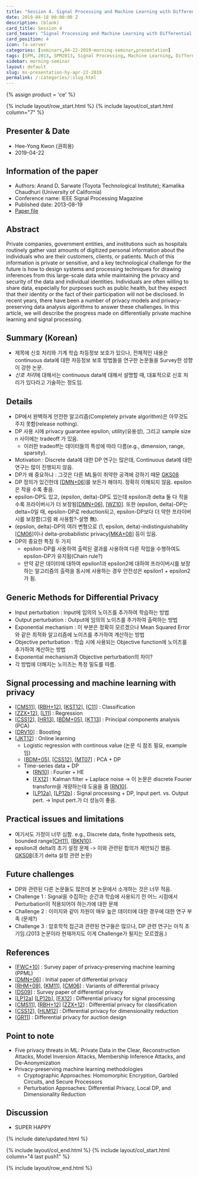 ```yaml
---
title: "Session 4. Signal Processing and Machine Learning with Differential Privacy"
date: 2019-04-18 00:00:00 Z
description: (blank)
card_title: Session 4
card_teaser: "Signal Processing and Machine Learning with Differential Privacy"
card_position: 4
icon: fa-server
categories: [seminars,04-22-2019-morning-seminar,presentation]
tags: [SPM, 2013, SPM2013, Signal Processing, Machine Learning, Differential Privacy]
sidebar: morning-seminar
layout: default
slug: ms-presentation-hy-apr-22-2019
permalink: /:categories/:slug.html
---
```


{% assign product = 'ce' %}

{% include layout/row_start.html %}
{% include layout/col_start.html column="7" %}

## Presenter & Date
+ Hee-Yong Kwon (권희용)
+ 2019-04-22

## Information of the paper
+ Authors: Anand D. Sarwate (Toyota Technological Institute); Kamalika Chaudhuri (University of California)
+ Conference name: IEEE Signal Processing Magazine
+ Published date: 2013-08-19
+ [Paper file](https://ieeexplore.ieee.org/stamp/stamp.jsp?tp=&arnumber=6582713)

## Abstract
Private companies, government entities, and institutions such as hospitals routinely gather vast amounts of digitized personal information about the individuals who are their customers, clients, or patients. Much of this information is private or sensitive, and a key technological challenge for the future is how to design systems and processing techniques for drawing inferences from this large-scale data while maintaining the privacy and security of the data and individual identities. Individuals are often willing to share data, especially for purposes such as public health, but they expect that their identity or the fact of their participation will not be disclosed. In recent years, there have been a number of privacy models and privacy-preserving data analysis algorithms to answer these challenges. In this article, we will describe the progress made on differentially private machine learning and signal processing.

## Summary (Korean)
+ 제목에 신호 처리와 기계 학습 차등정보 보호가 있으나, 전체적인 내용은 continuous data에 대한 차등정보 보호 방법들을 연구한 논문들을 Survey한 성향이 강한 논문.
+ *신호 처리*에 대해서는 continuous data에 대해서 설명할 때, 대표적으로 신호 처리가 있다라고 기술하는 정도임.

## Details
+ DP에서 완벽하게 안전한 알고리즘(Completely private algorithm)은 아무것도 주지 못함(release nothing).
+ DP 사용 시에 privacy guarantee epsilon, utility(유용성), 그리고 sample size n 사이에는 tradeoff 가 있음.
  + 이러한 tradeoff는 데이터들의 특성에 따라 다름(e.g., dimension, range, sparsity).
+ Motivation : Discrete data에 대한 DP 연구는 많은데, Continuous data에 대한 연구는 많이 진행되지 않음.
+ DP가 왜 중요하냐 : 그것은 다른 ML들이 취약한 공격에 강하기 때문 [GKS08]
+ DP 정의가 있긴한데 [[DMN+06]]를 보든가 해야지. 정확히 이해되지 않음. epsilon은 작을 수록 좋음.
+ epsilon-DP도 있고, (epsilon, delta)-DP도 있는데 epsilon과 delta 둘 다 작을 수록 프라이버시가 더 보장됨[[DMN+06]], [[WZ10]]. 또한 (epsilon, delta)-DP는 delta=0일 때, epsilon-DP로 reduction되고, epsilon-DP보다 더 약한 프라이버시를 보장함(그럼 왜 사용함?-설명 無).
+ (epsilon, delta)-DP의 여러 변형으로 (1, epsilon, delta)-indistinguishability [[CM06]]이나 delta-probabilistic privacy[[MKA+08]] 등이 있음.
+ DP의 중요한 특징 두 가지
  + epsilon-DP를 사용하여 출력된 결과를 사용하여 다른 작업을 수행하여도 epsilon-DP가 유지됨(Chain rule?)
  + 만약 같은 데이터에 대하여 epsilon1과 epsilon2에 대하여 프라이버시를 보장하는 알고리즘의 출력을 동시에 사용하는 경우 안전성은 epsilon1 + epsilon2가 됨.

## Generic Methods for Differential Privacy
+ Input perturbation : Input에 임의의 노이즈를 추가하여 학습하는 방법
+ Output perturbation : Output에 임의의 노이즈를 추가하여 출력하는 방법
+ Exponential mechanism : 이 부분은 정확히 모르겠으나 Mean Squared Error와 같은 최적화 알고리즘에 노이즈를 추가하여 계산하는 방법
+ Objective perturbation : 학습 시에 사용되는 Objective function에 노이즈를 추가하여 계산하는 방법
+ Exponential mechanism과 Objective perturbation의 차이?
+ 각 방법에 더해지는 노이즈는 특정 밀도를 따름.


## Signal processing and machine learning with privacy
+ [[CMS11]], [[RBH+12]], [[KST12]], [[C11]] : Classification
+ [[ZZX+12]], [[L11]] : Regression
+ [[CSS12]], [[HR13]], [[BDM+05]], [[KT13]] : Principal components analysis (PCA)
+ [[DRV10]] : Boosting
+ [[JKT12]] : Online learning
  + Logistic regression with continous value (논문 식 참조 필요, example임)
  + [[BDM+05]], [[CSS12]], [[MT07]] : PCA + DP
  + Time-series data + DP
    + [[RN10]] : Fourier + HE
    + [[FX12]] : Kalman filter + Laplace noise -> 이 논문은 discrete Fourier transform을 개량하는데 도움을 줌 [[RN10]].
    + [[LP12a]], [[LP12b]] : Signal processing + DP, Input pert. vs. Output pert. -> Input pert.가 더 성능이 좋음.

## Practical issues and limitations
+ 여기서도 가정이 너무 심함. e.g., Discrete data, finite hypothesis sets, bounded range[[CH11]], [[BKN10]].
+ epsilon과 delta의 초기 설정 문제 -> 이와 관련된 합의가 제안되긴 했음. [GKS08](초기 delta 설정 관련 논문)

## Future challenges
+ DP와 관련된 다른 논문들도 많은데 본 논문에서 소개하는 것은 너무 적음.
+ Challenge 1 : Signal을 수집하는 순간과 학습에 사용되기 전 어느 시점에서 Perturbation이 적용되어야 하는가에 대한 문제
+ Challenge 2 : 이미지와 같이 차원이 매우 높은 데이터에 대한 경우에 대한 연구 부족 (문제?)
+ Challenge 3 : 암호학적 접근과 관련된 연구들은 많으나, DP 관련 연구는 아직 초기임.(2013 논문이라 현재까지도 이게 Challenge가 될지는 모르겠음.)

## References
+ [[FWC+10]] : Survey paper of privacy-preserving machine learning (PPML)
+ [[DMN+06]] : Initial paper of differential privacy
+ [[RHM+09]], [[KM11]], [[CM06]] : Variants of differential privacy
+ [[DS09]] : Survey paper of differential privacy
+ [[LP12a]] [[LP12b]], [[FX12]] : Differential privacy for signal processing
+ [[CMS11]], [[RBH+12]] [[ZZX+12]] : Differential privacy for classification
+ [[CSS12]], [[HLM12]] : Differential privacy for dimensionality reduction
+ [[GR11]] : Differential privacy for auction design


## Point to note
+ Five privacy threats in ML: Private Data in the Clear, Reconstruction Attacks, Model Inversion Attacks, Membership Inference Attacks, and De-Anonymization
+ Privacy-preserving machine learning methodologies
  + Cryptographic Approaches: Homomorphic Encryption, Garbled Circuits, and Secure Processors
  + Perturbation Approaches: Differential Privacy, Local DP, and Dimensionality Reduction

## Discussion
+ SUPER HAPPY

[FWC+10]: <https://www.cs.sfu.ca/~wangk/pub/FWCY10csur.pdf> "B. C. M. Fung, K. Wang, R. Chen, P. S. Yu, “Privacy-preserving data publishing: A survey of recent developments”, ACM Comput. Surv., vol. 42, no. 4, pp. 14:1-14:53, June 2010."
[DMN+06]: <http://people.csail.mit.edu/asmith/PS/sensitivity-tcc-final.pdf> " C. Dwork, F. McSherry, K. Nissim, and A. Smith. (2006, Mar. 4–7). Theory of Cryptography (Lecture Notes in Computer Science Series, vol. 3876) [Online]. Available: http://dx.doi.org/10.1007/11681878_14"
[GKS08]: <http://www.cse.psu.edu/~ads22/privacy598/papers/gks08.pdf> "S. R. Ganta, S. P. Kasiviswanathan, and A. Smith. Composition attacks and auxiliary information in data privacy. presented at the 14th ACM SIGKDD Int. Conf. Knowledge Discovery and Data Mining (KDD ’08) [Online]. Available: http://dx.doi.org/10.1145/1401890.1401926"
[WZ10]: <https://amstat.tandfonline.com/doi/pdf/10.1198/jasa.2009.tm08651?needAccess=true> "L. Wasserman and S. Zhou. (2010). A statistical framework for differential privacy. J. Amer. Stat. Assoc. [Online]. 105(489), pp. 375–389. Available: http://dx.doi.org/10.1198/jasa.2009.tm08651"
[CM06]: <http://cseweb.ucsd.edu/~kamalika/pubs/cm06.pdf> "K. Chaudhuri and N. Mishra. (2006, Aug.). Advances in Cryptology—CRYPTO 2006 (Lecture Notes in Computer Science Series, vol. 4117) [Online]. Available: http://dx.doi.org/10.1007/11818175_12"
[MKA+08]: <http://www.cse.psu.edu/~duk17/papers/PrivacyOnTheMap.pdf> "A. Machanavajjhala, D. Kifer, J. M. Abowd, J. Gehrke, and L. Vilhuber. (2008, June). Privacy: Theory meets practice on the map. presented at IEEE 24th Int. Conf. Data Engineering (ICDE) [Online]. Available: http://dx.doi.org/10.1109/ICDE.2008.4497436"
[CMS11]: <http://www.jmlr.org/papers/volume12/chaudhuri11a/chaudhuri11a.pdf> " K. Chaudhuri, C. Monteleoni, and A. D. Sarwate. (2011, Mar.). Differentially private empirical risk minimization. J. Mach. Learn. Res. [Online]. 12, pp. 1069–1109. Available: http://jmlr.csail.mit.edu/papers/v12/chaudhuri11a.html"
[RBH+12]: <https://arxiv.org/pdf/0911.5708.pdf> "B. I. P. Rubinstein, P. L. Bartlett, L. Huang, and N. Taft. (2012). Learning in a large function space: Privacy-preserving mechanisms for SVM learning. J. Privacy Confident. [Online]. 4(1), pp. 65–100. Available: http://repository.cmu.edu/jpc/vol4/iss1/4/"
[RHM+09]: <https://homes.cs.washington.edu/~suciu/pods59-rastogi.pdf> "V. Rastogi, M. Hay, G. Miklau, and D. Suciu. Relationship privacy: Output perturbation for queries with joins. presented at 28th ACM SIGMOD-SIGACTSIGART Symp. Principles Database Systems (PODS ’09) [Online]. Available: http://dx.doi.org/10.1145/1559795.1559812"
[KM11]: <http://www.cse.psu.edu/~duk17/papers/nflprivacy.pdf> "D. Kifer and A. Machanavajjhala. No free lunch in data privacy. presented at 2011 ACM SIGMOD Int. Conf. Management Data [Online]. Available: http://dx.doi.org/10.1145/1989323.1989345"
[DS09]: <https://utd.edu/~mxk055100/courses/crypto-for-dbsec10s_files/DworkSmith.pdf> "C. Dwork and A. Smith. (2009). Differential privacy for statistics: What we know and what we want to learn. J. Privacy Confident. [Online]. 1(2), pp. 135–154 [Online]. Available: http://repository.cmu.edu/jpc/vol1/iss2/2"
[LP12a]: <https://www.georgejpappas.org/papers/06606817.pdf> "J. Le Ny and G. J. Pappas. (2012, Dec.). Differentially private filtering. presented at 51st Conf. Decision and Control (CDC) [Online]. Available: http://dx.doi.org/10.1109/CDC.2012.6426355"
[LP12b]: <https://ieeexplore.ieee.org/stamp/stamp.jsp?arnumber=6483414> "J. Le Ny and G. J. Pappas. (2012, Oct.). Differentially private Kalman filtering. presented at 50th Annu. Allerton Conf. Communications, Control and Computing [Online]. Available: http://dx.doi.org/10.1109/Allerton.2012. 6483414"
[FX12]: <http://www.mathcs.emory.edu/aims/pub/realtime12cikm.pdf> "L. Fan and L. Xiong. Real-time aggregate monitoring with differential privacy. presented at 21st ACM Int. Conf. Information and Knowledge Management (CIKM ’12) [Online]. Available: http://dx.doi.org/10.1145/2396761.2398595"
[ZZX+12]: <http://vldb.org/pvldb/vol5/p1364_junzhang_vldb2012.pdf> "J. Zhang, Z. Zhang, X. Xiao, Y. Yang, and M. Winslett. (2012, Jul.). Functional mechanism: Regression analysis under differential privacy. in Proc. VLDB Endowment [Online]. 5(11), pp. 1364–1375. Available: http://vldb.org/pvldb/vol5/p1364_junzhang_vldb2012.pdf"
[CSS12]: <https://arxiv.org/pdf/1207.2812.pdf> "K. Chaudhuri, A. Sarwate, and K. Sinha, “Near-optimal algorithms for differentially-private principal components,”J. Mach. Learn. Res., to be published."
[HLM12]: <https://papers.nips.cc/paper/4548-a-simple-and-practical-algorithm-for-differentially-private-data-release.pdf> "M. Hardt, K. Ligett, and F. McSherry. (2012). Advances in Neural Information Processing Systems 25 [Online]. Available: http://books.nips.cc/papers/files/nips25/NIPS2012_1143.pdf"
[GR11]: <http://www.arpitaghosh.com/papers/ec053-ghosh.pdf> "A. Ghosh and A. Roth. Selling privacy at auction. presented at 12th ACM Conf. Electronic Commerce (EC ’11) [Online]. Available: http://dx.doi.org/10.1145/1993574.1993605"
[CH11]: <http://www.jmlr.org/proceedings/papers/v19/chaudhuri11a/chaudhuri11a.pdf> "K. Chaudhuri and D. Hsu. (2011, June). Proceedings of the 24th Annual Conference on Learning Theory (COLT ‘11) (JMLR Workshop and Conference Proceedings Series, vol. 19) [Online]. Available: http://www.jmlr.org/proceedings/papers/v19/chaudhuri11a/chaudhuri11a.pdf"
[DRV10]: <https://privacytools.seas.harvard.edu/files/privacytools/files/05670947.pdf> "C. Dwork, G. Rothblum, and S. Vadhan. (2010, Oct.). Boosting and differential privacy. presented at 51st Annu. IEEE Symp. Foundations Computer Science (FOCS ’10) [Online]. Available: http://dx.doi.org/10.1109/FOCS.2010.12"
[MT07]: <http://kunaltalwar.org/papers/expmech.pdf> "F. McSherry and K. Talwar. Mechanism design via differential privacy. presented at 48th Annu. IEEE Symp. Foundations Computer Science (FOCS ’07) [Online]. Available: http://dx.doi.org/10.1109/FOCS.2007.41"
[HR13]: <https://arxiv.org/pdf/1211.0975.pdf> "M. Hardt and A. Roth, “Beyond worst-case analysis in private singular vector computation,” in Proc. 45th Annu. ACM Symp. Theory Computing (STOC ’13), June 2013, New York."
[BDM+05]: <http://citeseerx.ist.psu.edu/viewdoc/download?doi=10.1.1.126.209&rep=rep1&type=pdf> "A. Blum, C. Dwork, F. McSherry, and K. Nissim. Practical privacy: The SuLQ framework. presented at 24th ACM SIGMOD-SIGACT-SIGART Symp. Principles Database Systems (PODS ’05) [Online]. Available: http://dx.doi.org/10.1145/1065167.1065184"
[L11]: <http://www.stat.cmu.edu/~jinglei/mle_nips_unblinded_main.pdf> "J. Lei, “Differentially private M-estimators. (2011). Advances in Neural Information Processing Systems 24 [Online]. Available: http://books.nips.cc/papers/files/nips24/NIPS2011_0256.pdf"
[KST12]: <http://proceedings.mlr.press/v23/kifer12/kifer12.pdf> "D. Kifer, A. Smith, and A. Thakurta. (2012, June). Proceedings of the 25th Annual Conference on Learning Theory (COLT ’12) (JMLR Workshop and Conference Proceedings Series, vol. 23) [Online]. Available: http://jmlr.csail.mit.edu/proceedings/papers/v23/kifer12/kifer12.pdf"
[C11]: <http://citeseerx.ist.psu.edu/viewdoc/download?doi=10.1.1.229.2638&rep=rep1&type=pdf> "G. Cormode. Personal privacy vs population privacy: Learning to attack anonymization. presented at 17th ACM SIGKDD Int. Conf. Knowledge Discovery and Data Mining (KDD ’11) [Online]. Available: http://dx.doi.org/10.1145/2020408.2020598"
[KT13]: <https://theory.epfl.ch/kapralov/papers/dp.pdf> "M. Kapralov and K. Talwar, “On differentially private low rank approximation,” in Proc. 24th Annu. ACM–SIAM Symp. Discrete Algorithms (SODA ‘13), New Orleans, LA, pp. 1395–1414."
[JKT12]: <http://www.jmlr.org/proceedings/papers/v23/jain12/jain12.pdf> "P. Jain, P. Kothari, and A. Thakurta. (2012, June). Proceedings of the 25th Annual Conference on Learning Theory (COLT ’12) (JMLR Workshop and Conference Proceedings Series, vol. 23) [Online]. Available: http://www.jmlr.org/proceedings/papers/v23/jain12/jain12.pdf"
[RN10]: <https://www.microsoft.com/en-us/research/wp-content/uploads/2009/11/paper.pdf> "V. Rastogi and S. Nath. Differentially private aggregation of distributed time-series with transformation and encryption. presented at 2010 ACM SIGMOD Int. Conf. Management Data [Online]. Available: http://dx.doi.org/10.1145/1807167.1807247"
[BKN10]: <https://www.cs.bgu.ac.il/~beimel/Papers/BKN.pdf> "A. Beimel, S. P. Kasiviswanathan, and K. Nissim. (2010, Feb. 9–11). Theory of Cryptography (Lecture Notes in Computer Science Series, vol. 5978) [Online]. Available: http://dx.doi.org/10.1007/978-3-642-11799-2_26"


{% include date/updated.html %}

{% include layout/col_end.html %}
{% include layout/col_start.html column="4 last push1" %}

{% include layout/row_end.html %}
